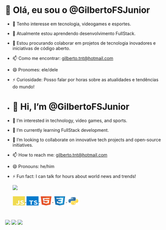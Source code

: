 # 👋 Olá, eu sou o @GilbertoFSJunior
- 👀 Tenho interesse em tecnologia, videogames e esportes.
- 🌱 Atualmente estou aprendendo desenvolvimento FullStack.
- 💞️ Estou procurando colaborar em projetos de tecnologia inovadores e iniciativas de código aberto.
- 📫 Como me encontrar: gilberto.tnt@hotmail.com
- 😄 Pronomes: ele/dele
- ⚡ Curiosidade: Posso falar por horas sobre as atualidades e tendências do mundo!

- # 👋 Hi, I’m @GilbertoFSJunior
- 👀 I’m interested in technology, video games, and sports.
- 🌱 I’m currently learning FullStack development.
- 💞️ I’m looking to collaborate on innovative tech projects and open-source initiatives.
- 📫 How to reach me: gilberto.tnt@hotmail.com
- 😄 Pronouns: he/him
- ⚡ Fun fact: I can talk for hours about world news and trends!

  <div>
    <a href="https://github.com/gilbertofsjunior>
    <img height="180em" src="https://githubreadme-stats.vercel.app/api?username=gilbertofsjunior&show_icons=true&theme=dracula&include_all_commits=true&count_private=true"/>
    <img height="180em" src="https://github-readme-stats.vercel.app/api/top-langs/?username=gilbertofsjunior&layout-compact&langs_count=16&theme=dracula"/>  
  </div>
  <div style="display: inline_block"><br>
  <img align="center" alt="Js" height="30" width="40" src="https://raw.githubusercontent.com/devicons/devicon/master/icons/javascript/javascript-plain.svg">
  <img align="center" alt="Ts" height="30" width="40" src="https://raw.githubusercontent.com/devicons/devicon/master/icons/typescript/typescript-plain.svg">
  <img align="center" alt="HTML" height="30" width="40" src="https://raw.githubusercontent.com/devicons/devicon/master/icons/html5/html5-original.svg">
  <img align="center" alt="CSS" height="30" width="40" src="https://raw.githubusercontent.com/devicons/devicon/master/icons/css3/css3-original.svg">
  <img align="center" alt="Python" height="30" width="40" src="https://raw.githubusercontent.com/devicons/devicon/master/icons/python/python-original.svg">
  </div>
  
  ##
 
<div style="display: inline_block"><br> 
  <a href="https://instagram.com/gilberto_dev2/" target="_blank"><img src="https://img.shields.io/badge/-Instagram-%23E4405F?style=for-the-badge&logo=instagram&logoColor=white" target="_blank"></a>
  <a href = "mailto:gilbertojuniorfr@gmail.com"><img src="https://img.shields.io/badge/-Gmail-%23333?style=for-the-badge&logo=gmail&logoColor=white" target="_blank"></a>
  <a href="https://www.linkedin.com/in/gilbertofsjunior/" target="_blank"><img src="https://img.shields.io/badge/-LinkedIn-%230077B5?style=for-the-badge&logo=linkedin&logoColor=white" target="_blank"></a> 
</div>


